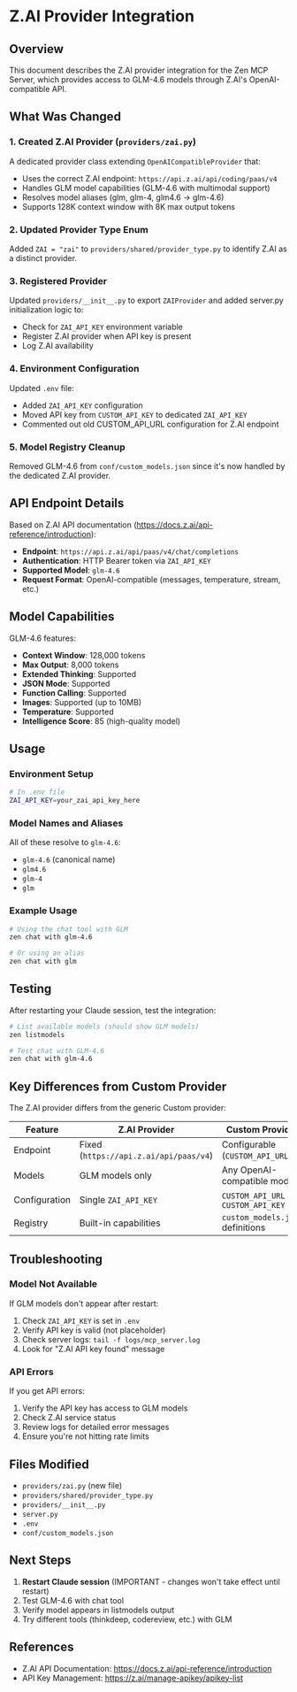 # Z.AI Provider Integration

## Overview

This document describes the Z.AI provider integration for the Zen MCP Server, which provides access to GLM-4.6 models through Z.AI's OpenAI-compatible API.

## What Was Changed

### 1. Created Z.AI Provider (`providers/zai.py`)

A dedicated provider class extending `OpenAICompatibleProvider` that:
- Uses the correct Z.AI endpoint: `https://api.z.ai/api/coding/paas/v4`
- Handles GLM model capabilities (GLM-4.6 with multimodal support)
- Resolves model aliases (glm, glm-4, glm4.6 → glm-4.6)
- Supports 128K context window with 8K max output tokens

### 2. Updated Provider Type Enum

Added `ZAI = "zai"` to `providers/shared/provider_type.py` to identify Z.AI as a distinct provider.

### 3. Registered Provider

Updated `providers/__init__.py` to export `ZAIProvider` and added server.py initialization logic to:
- Check for `ZAI_API_KEY` environment variable
- Register Z.AI provider when API key is present
- Log Z.AI availability

### 4. Environment Configuration

Updated `.env` file:
- Added `ZAI_API_KEY` configuration
- Moved API key from `CUSTOM_API_KEY` to dedicated `ZAI_API_KEY`
- Commented out old CUSTOM_API_URL configuration for Z.AI endpoint

### 5. Model Registry Cleanup

Removed GLM-4.6 from `conf/custom_models.json` since it's now handled by the dedicated Z.AI provider.

## API Endpoint Details

Based on Z.AI API documentation (https://docs.z.ai/api-reference/introduction):

- **Endpoint**: `https://api.z.ai/api/paas/v4/chat/completions`
- **Authentication**: HTTP Bearer token via `ZAI_API_KEY`
- **Supported Model**: `glm-4.6`
- **Request Format**: OpenAI-compatible (messages, temperature, stream, etc.)

## Model Capabilities

GLM-4.6 features:
- **Context Window**: 128,000 tokens
- **Max Output**: 8,000 tokens
- **Extended Thinking**: Supported
- **JSON Mode**: Supported
- **Function Calling**: Supported
- **Images**: Supported (up to 10MB)
- **Temperature**: Supported
- **Intelligence Score**: 85 (high-quality model)

## Usage

### Environment Setup

```bash
# In .env file
ZAI_API_KEY=your_zai_api_key_here
```

### Model Names and Aliases

All of these resolve to `glm-4.6`:
- `glm-4.6` (canonical name)
- `glm4.6`
- `glm-4`
- `glm`

### Example Usage

```bash
# Using the chat tool with GLM
zen chat with glm-4.6

# Or using an alias
zen chat with glm
```

## Testing

After restarting your Claude session, test the integration:

```bash
# List available models (should show GLM models)
zen listmodels

# Test chat with GLM-4.6
zen chat with glm-4.6
```

## Key Differences from Custom Provider

The Z.AI provider differs from the generic Custom provider:

| Feature | Z.AI Provider | Custom Provider |
|---------|---------------|-----------------|
| Endpoint | Fixed (`https://api.z.ai/api/paas/v4`) | Configurable (`CUSTOM_API_URL`) |
| Models | GLM models only | Any OpenAI-compatible model |
| Configuration | Single `ZAI_API_KEY` | `CUSTOM_API_URL` + `CUSTOM_API_KEY` |
| Registry | Built-in capabilities | `custom_models.json` definitions |

## Troubleshooting

### Model Not Available

If GLM models don't appear after restart:
1. Check `ZAI_API_KEY` is set in `.env`
2. Verify API key is valid (not placeholder)
3. Check server logs: `tail -f logs/mcp_server.log`
4. Look for "Z.AI API key found" message

### API Errors

If you get API errors:
1. Verify the API key has access to GLM models
2. Check Z.AI service status
3. Review logs for detailed error messages
4. Ensure you're not hitting rate limits

## Files Modified

- `providers/zai.py` (new file)
- `providers/shared/provider_type.py`
- `providers/__init__.py`
- `server.py`
- `.env`
- `conf/custom_models.json`

## Next Steps

1. **Restart Claude session** (IMPORTANT - changes won't take effect until restart)
2. Test GLM-4.6 with chat tool
3. Verify model appears in listmodels output
4. Try different tools (thinkdeep, codereview, etc.) with GLM

## References

- Z.AI API Documentation: https://docs.z.ai/api-reference/introduction
- API Key Management: https://z.ai/manage-apikey/apikey-list
